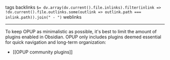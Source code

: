 tags 
backlinks `$= dv.array(dv.current().file.inlinks).filter(inlink => !dv.current().file.outlinks.some(outlink => outlink.path === inlink.path)).join(" - ")`
weblinks 
___
To keep OPUP as minimalistic as possible, it's best to limit the amount of plugins enabled in Obsidian. OPUP only includes plugins deemed essential for quick navigation and long-term organization:

- [[OPUP community plugins]]
